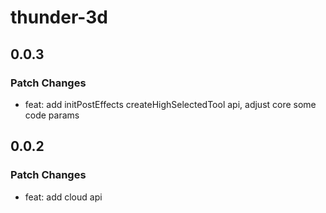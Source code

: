 # thunder-3d

## 0.0.3

### Patch Changes

- feat: add initPostEffects createHighSelectedTool api, adjust core some code params

## 0.0.2

### Patch Changes

- feat: add cloud api
